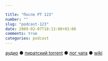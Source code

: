 ```yaml
---

title: "После РТ 123"
number: ""
slug: "podcast-123"
date: 2009-02-07T18:13:00+03:00
comments: true
categories: podcast
---
```

[аудио](http://cdn.radio-t.com/rt123post.mp3) ● [пиратский torrent](http://pirates.radio-t.com/torrents/rt123post.mp3.torrent) ● [лог чата](http://chat.radio-t.com/logs/radio-t-123.html) ● [wiki](http://wiki.radio-t.com/%D0%9F%D0%BE%D1%81%D0%BB%D0%B5_%D0%A0%D0%A2_123)<audio src="http://cdn.radio-t.com/rt123post.mp3" preload="none">
